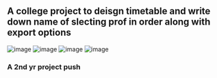 ## A college project to deisgn timetable and write down name of slecting prof in order along with export options


![image](https://github.com/user-attachments/assets/41fc8c61-87f9-4814-aa05-bf3bbb2313c6)
![image](https://github.com/user-attachments/assets/c725f7ab-c790-4339-9601-c1799ab70559)
![image](https://github.com/user-attachments/assets/5e4c8c84-8208-4c62-b1f7-f5206e4167f6)
![image](https://github.com/user-attachments/assets/6fea146e-7645-44bd-a4ea-f98128a7872d)


### A 2nd yr project push
